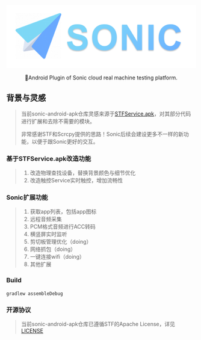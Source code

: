 <p align="center">
  <img src="https://raw.githubusercontent.com/SonicCloudOrg/sonic-server/main/logo.png">
</p>
<p align="center">🎉Android Plugin of Sonic cloud real machine testing platform.</p>

## 背景与灵感
> 当前sonic-android-apk仓库灵感来源于[STFService.apk](https://github.com/DeviceFarmer/STFService.apk)，对其部分代码进行扩展和去除不需要的模块。
>
> 非常感谢STF和Scrcpy提供的思路！Sonic后续会建设更多不一样的新功能，以便于跟Sonic更好的交互。

### 基于STFService.apk改造功能
> 1. 改造物理查找设备，替换背景颜色与细节优化
> 2. 改造触控Service实时触控，增加流畅性

### Sonic扩展功能
> 1. 获取app列表，包括app图标
> 2. 远程音频采集
> 3. PCM格式音频进行ACC转码
> 4. 横竖屏实时监听
> 5. 剪切板管理优化（doing）
> 6. 网络抓包（doing）
> 7. 一键连接wifi（doing）
> 8. 其他扩展

### Build
```
gradlew assembleDebug
```

### 开源协议

> 当前sonic-android-apk仓库已遵循STF的Apache License，详见[LICENSE](LICENSE)
